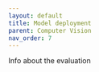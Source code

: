 ```yaml
---
layout: default
title: Model deployment
parent: Computer Vision
nav_order: 7
---
```


Info about the evaluation

